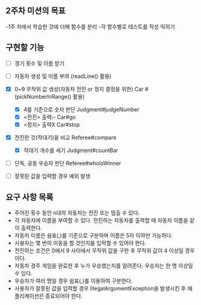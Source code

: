 ## 2주차 미션의 목표
-1주 차에서 학습한 것에 더해 함수를 분리
-각 함수별로 테스트를 작성 익히기


## 구현할 기능
- [ ] 경기 횟수 및 이름 받기
- [ ] 자동차 생성 및 이름 부여 (readLine() 활용)
- [x] 0~9 무작위 값 생성(자동차 전진 or 정지 결정을 위한) Car # (pickNumberInRange() 활용)
  - [x] 4를 기준으로 숫자 판단 Judgment#judgeNumber 
  - [x] <전진> 출력:- Car#go
  - [x] <정지> 출력X Car#stop  
- [x] 전진한 것(작대기)을 비교 Referee#compare
  - [x] 작대기 개수를 세기 Judgment#countBar
- [ ] 단독, 공동 우승자 판단 Referee#whoIsWinner
- [ ] 잘못된 값을 입력할 경우 예외 발생


## 요구 사항 목록
- 주어진 횟수 동안 n대의 자동차는 전진 또는 멈출 수 있다.
- 각 자동차에 이름을 부여할 수 있다. 전진하는 자동차를 출력할 때 자동차 이름을 같이 출력한다.
- 자동차 이름은 쉼표(,)를 기준으로 구분하며 이름은 5자 이하만 가능하다.
- 사용자는 몇 번의 이동을 할 것인지를 입력할 수 있어야 한다.
- 전진하는 조건은 0에서 9 사이에서 무작위 값을 구한 후 무작위 값이 4 이상일 경우이다.
- 자동차 경주 게임을 완료한 후 누가 우승했는지를 알려준다. 우승자는 한 명 이상일 수 있다.
- 우승자가 여러 명일 경우 쉼표(,)를 이용하여 구분한다.
- 사용자가 잘못된 값을 입력할 경우 IllegalArgumentException을 발생시킨 후 애플리케이션은 종료되어야 한다.
